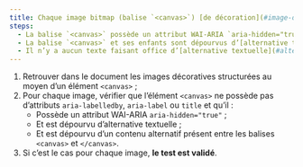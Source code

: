 ```yaml
---
title: Chaque image bitmap (balise `<canvas>`) [de décoration](#image-de-decoration), sans [légende](#legende-d-image), vérifie-t-elle ces conditions ?
steps:
  - La balise `<canvas>` possède un attribut WAI-ARIA `aria-hidden="true"` ;
  - La balise `<canvas>` et ses enfants sont dépourvus d’[alternative textuelle](#alternative-textuelle-image) ;
  - Il n’y a aucun texte faisant office d’[alternative textuelle](#alternative-textuelle-image) entre `<canvas>` et `</canvas>`.
---
```


1. Retrouver dans le document les images décoratives structurées au moyen d’un élément `<canvas>` ;
2. Pour chaque image, vérifier que l’élément `<canvas>` ne possède pas d’attributs `aria-labelledby`, `aria-label` ou `title` et qu’il :
   - Possède un attribut WAI-ARIA `aria-hidden="true"` ;
   - Et est dépourvu d’alternative textuelle ;
   - Et est dépourvu d’un contenu alternatif présent entre les balises `<canvas>` et `</canvas>`.
3. Si c’est le cas pour chaque image, **le test est validé**.
